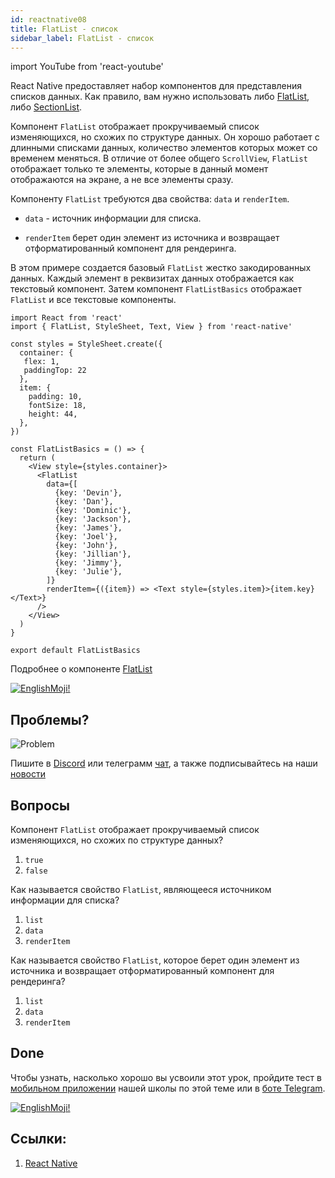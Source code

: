 ```yaml
---
id: reactnative08
title: FlatList - список
sidebar_label: FlatList - список
---
```


import YouTube from 'react-youtube'

  <YouTube videoId="MrWBBXzOirs" />

React Native предоставляет набор компонентов для представления списков данных. Как правило, вам нужно использовать либо [FlatList](https://reactnative.dev/docs/flatlist), либо [SectionList](https://reactnative.dev/docs/sectionlist).

Компонент `FlatList` отображает прокручиваемый список изменяющихся, но схожих по структуре данных. Он хорошо работает с длинными списками данных, количество элементов которых может со временем меняться. В отличие от более общего `ScrollView`, `FlatList` отображает только те элементы, которые в данный момент отображаются на экране, а не все элементы сразу.

Компоненту `FlatList` требуются два свойства: `data` и `renderItem`.

- `data` - источник информации для списка.

- `renderItem` берет один элемент из источника и возвращает отформатированный компонент для рендеринга.

В этом примере создается базовый `FlatList` жестко закодированных данных. Каждый элемент в реквизитах данных отображается как текстовый компонент. Затем компонент `FlatListBasics` отображает `FlatList` и все текстовые компоненты.

```SnackPlayer name=index.js
import React from 'react'
import { FlatList, StyleSheet, Text, View } from 'react-native'

const styles = StyleSheet.create({
  container: {
   flex: 1,
   paddingTop: 22
  },
  item: {
    padding: 10,
    fontSize: 18,
    height: 44,
  },
})

const FlatListBasics = () => {
  return (
    <View style={styles.container}>
      <FlatList
        data={[
          {key: 'Devin'},
          {key: 'Dan'},
          {key: 'Dominic'},
          {key: 'Jackson'},
          {key: 'James'},
          {key: 'Joel'},
          {key: 'John'},
          {key: 'Jillian'},
          {key: 'Jimmy'},
          {key: 'Julie'},
        ]}
        renderItem={({item}) => <Text style={styles.item}>{item.key}</Text>}
      />
    </View>
  )
}

export default FlatListBasics
```

Подробнее о компоненте [FlatList](https://reactnative.dev/docs/flatlist)


[![EnglishMoji!](/img/logo/NeuroCoder.png)](https://vk.com/neurocoder)

## Проблемы?

![Problem](https://media.giphy.com/media/xTiTnGeUsWOEwsGoG4/giphy.gif)

Пишите в [Discord](https://discord.gg/6GDAfXn) или телеграмм [чат](https://t.me/jscampapp), а также подписывайтесь на наши [новости](https://t.me/javascriptapp)

<!-- ![JavaScript Camp](/img/bandlink.png) -->

## Вопросы

Компонент `FlatList` отображает прокручиваемый список изменяющихся, но схожих по структуре данных?

1. `true`
2. `false`

Как называется свойство `FlatList`, являющееся источником информации для списка?

1. `list`
2. `data`
3. `renderItem`

Как называется свойство `FlatList`, которое берет один элемент из источника и возвращает отформатированный компонент для рендеринга?

1. `list`
2. `data`
3. `renderItem`

## Done 

Чтобы узнать, насколько хорошо вы усвоили этот урок, пройдите тест в [мобильном приложении](http://onelink.to/njhc95) нашей школы по этой теме или в [боте Telegram](https://t.me/javascriptcamp_bot).

[![EnglishMoji!](/img/logo/NeuroCoder.png)](https://vk.com/neurocoder)

## Ссылки:

1. [React Native](https://reactnative.dev/docs/platform-specific-code)

